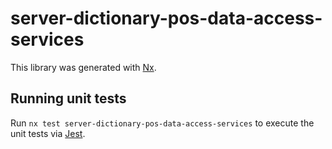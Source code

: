 # server-dictionary-pos-data-access-services

This library was generated with [Nx](https://nx.dev).

## Running unit tests

Run `nx test server-dictionary-pos-data-access-services` to execute the unit tests via [Jest](https://jestjs.io).
